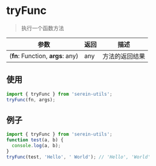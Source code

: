 # tryFunc

> 执行一个函数方法

| 参数                              | 返回 | 描述           |
| --------------------------------- | ---- | -------------- |
| (**fn**: Function, **args**: any) | any  | 方法的返回结果 |

## 使用

```js
import { tryFunc } from 'serein-utils';
tryFunc(fn, args);
```

## 例子

```js
import { tryFunc } from 'serein-utils';
function test(a, b) {
  console.log(a, b);
}
tryFunc(test, 'Hello', ' World'); // 'Hello', 'World'
```
